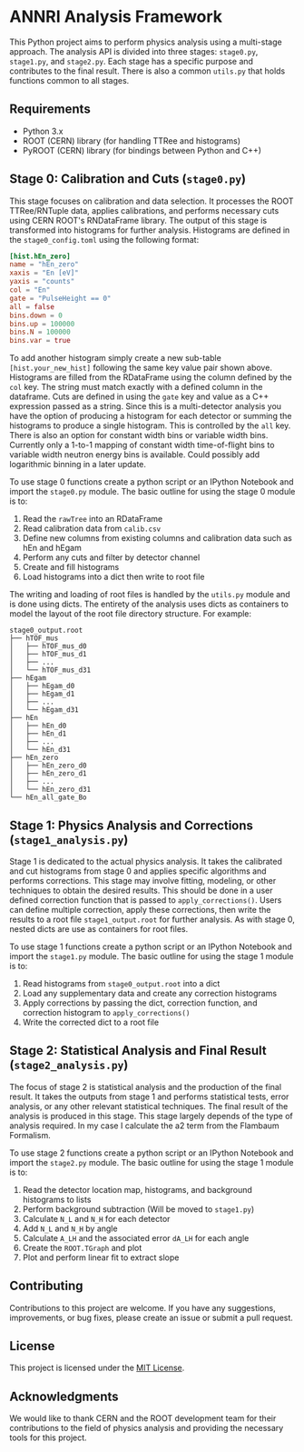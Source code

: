 # ANNRI Analysis Framework

This Python project aims to perform physics analysis using a multi-stage approach. The analysis API is divided into three stages: `stage0.py`, `stage1.py`, and `stage2.py`. Each stage has a specific purpose and contributes to the final result. There is also a common `utils.py` that holds functions common to all stages.

## Requirements

- Python 3.x
- ROOT (CERN) library (for handling TTRee and histograms)
- PyROOT (CERN) library (for bindings between Python and C++)

## Stage 0: Calibration and Cuts (`stage0.py`)

This stage focuses on calibration and data selection. It processes the ROOT TTRee/RNTuple data, applies calibrations, and performs necessary cuts using CERN ROOT's RNDataFrame library. The output of this stage is transformed into histograms for further analysis. Histograms are defined in the `stage0_config.toml` using the following format:

```toml
[hist.hEn_zero]
name = "hEn_zero"
xaxis = "En [eV]"
yaxis = "counts"
col = "En"
gate = "PulseHeight == 0"
all = false
bins.down = 0
bins.up = 100000
bins.N = 100000
bins.var = true
```

To add another histogram simply create a new sub-table `[hist.your_new_hist]` following the same key value pair shown above. Histograms are filled from the RDataFrame using the column defined by the `col` key. The string must match exactly with a defined column in the dataframe. Cuts are defined in using the `gate` key and value as a C++ expression passed as a string. Since this is a multi-detector analysis you have the option of producing a histogram for each detector or summing the histograms to produce a single histogram. This is controlled by the `all` key. There is also an option for constant width bins or variable width bins. Currently only a 1-to-1 mapping of constant width time-of-flight bins to variable width neutron energy bins is available. Could possibly add logarithmic binning in a later update.

To use stage 0 functions create a python script or an IPython Notebook and import the `stage0.py` module. The basic outline for using the stage 0 module is to:

1. Read the `rawTree` into an RDataFrame
2. Read calibration data from `calib.csv`
3. Define new columns from existing columns and calibration data such as hEn and hEgam
4. Perform any cuts and filter by detector channel
5. Create and fill histograms
6. Load histograms into a dict then write to root file

The writing and loading of root files is handled by the `utils.py` module and is done using dicts. The entirety of the analysis uses dicts as containers to model the layout of the root file directory structure. For example:

```tree
stage0_output.root
├── hTOF_mus
│   ├── hTOF_mus_d0
│   ├── hTOF_mus_d1
│   ├── ...
│   └── hTOF_mus_d31
├── hEgam
│   ├── hEgam_d0
│   ├── hEgam_d1
│   ├── ...
│   └── hEgam_d31
├── hEn
│   ├── hEn_d0
│   ├── hEn_d1
│   ├── ...
│   └── hEn_d31
├── hEn_zero
│   ├── hEn_zero_d0
│   ├── hEn_zero_d1
│   ├── ...
│   └── hEn_zero_d31
└── hEn_all_gate_Bo
```

## Stage 1: Physics Analysis and Corrections (`stage1_analysis.py`)

Stage 1 is dedicated to the actual physics analysis. It takes the calibrated and cut histograms from stage 0 and applies specific algorithms and performs corrections. This stage may involve fitting, modeling, or other techniques to obtain the desired results. This should be done in a user defined correction function that is passed to `apply_corrections()`. Users can define multiple correction, apply these corrections, then write the results to a root file `stage1_output.root` for further analysis. As with stage 0, nested dicts are use as containers for root files.

To use stage 1 functions create a python script or an IPython Notebook and import the `stage1.py` module. The basic outline for using the stage 1 module is to:

1. Read histograms from `stage0_output.root` into a dict
2. Load any supplementary data and create any correction histograms
3. Apply corrections by passing the dict, correction function, and correction histogram to `apply_corrections()`
4. Write the corrected dict to a root file

## Stage 2: Statistical Analysis and Final Result (`stage2_analysis.py`)

The focus of stage 2 is statistical analysis and the production of the final result. It takes the outputs from stage 1 and performs statistical tests, error analysis, or any other relevant statistical techniques. The final result of the analysis is produced in this stage. This stage largely depends of the type of analysis required. In my case I calculate the a2 term from the Flambaum Formalism.

To use stage 2 functions create a python script or an IPython Notebook and import the `stage2.py` module. The basic outline for using the stage 1 module is to:

1. Read the detector location map, histograms, and background histograms to lists
2. Perform background subtraction (Will be moved to `stage1.py`)
3. Calculate `N_L` and `N_H` for each detector
4. Add `N_L` and `N_H` by angle
5. Calculate `A_LH` and the associated error `dA_LH` for each angle
6. Create the `ROOT.TGraph` and plot
7. Plot and perform linear fit to extract slope

## Contributing

Contributions to this project are welcome. If you have any suggestions, improvements, or bug fixes, please create an issue or submit a pull request.

## License

This project is licensed under the [MIT License](LICENSE).

## Acknowledgments

We would like to thank CERN and the ROOT development team for their contributions to the field of physics analysis and providing the necessary tools for this project.
